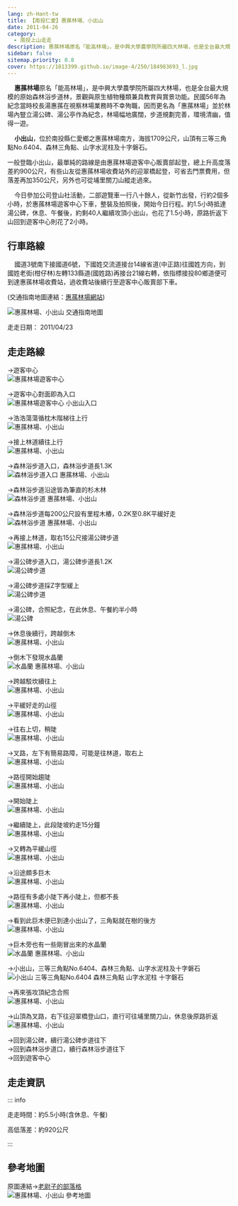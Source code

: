 ```yaml
---
lang: zh-Hant-tw
title: 【南投仁愛】惠蓀林場、小出山
date: 2011-04-26
category: 
  - 南投上山走走
description: 惠蓀林場原名「能高林場」，是中興大學農學院所屬四大林場，也是全台最大規模的原始森林浴步道林，景觀與原生植物種類兼具教育與賞景功能。民國56年為紀念當時校長湯惠蓀在視察林場業務時不幸殉職，因而更名為「惠蓀林場」並於林場內豎立湯公碑、湯公亭作為紀念，林場幅地廣闊，步道規劃完善，環境清幽，值得一遊。 小出山，位於南投縣仁愛鄉之惠蓀林場南方，海拔1709公尺，山頂有三等三角點No.6404、森林三角點、山字水泥柱及十字磐石。
sidebar: false
sitemap.priority: 0.8
cover: https://1013399.github.io/image-4/250/184983693_l.jpg
---
```


    **惠蓀林場**原名「能高林場」，是中興大學農學院所屬四大林場，也是全台最大規模的原始森林浴步道林，景觀與原生植物種類兼具教育與賞景功能。民國56年為紀念當時校長湯惠蓀在視察林場業務時不幸殉職，因而更名為「惠蓀林場」並於林場內豎立湯公碑、湯公亭作為紀念，林場幅地廣闊，步道規劃完善，環境清幽，值得一遊。  

    **小出山**，位於南投縣仁愛鄉之惠蓀林場南方，海拔1709公尺，山頂有三等三角點No.6404、森林三角點、山字水泥柱及十字磐石。

<!-- more -->

一般登臨小出山，最單純的路線是由惠蓀林場遊客中心販賣部起登，總上升高度落差約900公尺，有些山友從惠蓀林場收費站外的迎翠橋起登，可省去門票費用，但落差再加350公尺，另外也可從埔里關刀山縱走過來。  

    今日參加公司登山社活動，二部遊覽車一行八十餘人，從新竹出發，行約2個多小時，於惠蓀林場遊客中心下車，整裝及拍照後，開始今日行程。約1.5小時抵達湯公碑，休息、午餐後，約剩40人繼續攻頂小出山，也花了1.5小時，原路折返下山回到遊客中心則花了2小時。

## 行車路線
    國道3號南下接國道6號，下國姓交流道接台14線省道(中正路)往國姓方向，到國姓老街(柑仔林)左轉133縣道(國姓路)再接台21線右轉，依指標接投80鄉道便可到達惠蓀林場收費站，過收費站後續行至遊客中心販賣部下車。

(交通指南地圖連結：[惠蓀林場網站](http://huisun.nchu.edu.tw/service/?parent_id=20))  

![惠蓀林場、小出山 交通指南地圖](https://1013399.github.io/image-4/250/185013953_l.jpg)  
  
走走日期： 2011/04/23

## 走走路線
→遊客中心  
![惠蓀林場遊客中心](https://1013399.github.io/image-4/250/184983701_l.jpg)

→遊客中心對面即為入口  
![惠蓀林場遊客中心 小出山入口](https://1013399.github.io/image-4/250/184983693_l.jpg)

→浩浩蕩蕩循枕木階梯往上行  
![惠蓀林場、小出山](https://1013399.github.io/image-4/250/184983708_l.jpg)

→接上林道續往上行  
![惠蓀林場、小出山](https://1013399.github.io/image-4/250/184983714_l.jpg)

→森林浴步道入口，森林浴步道長1.3K  
![森林浴步道入口 惠蓀林場、小出山](https://1013399.github.io/image-4/250/184983719_l.jpg)

→森林浴步道沿途皆為筆直的杉木林  
![森林浴步道 惠蓀林場、小出山](https://1013399.github.io/image-4/250/184983726_l.jpg)

→森林浴步道每200公尺設有里程木樁，0.2K至0.8K平緩好走  
![森林浴步道 惠蓀林場、小出山](https://1013399.github.io/image-4/250/184983733_l.jpg)

→再接上林道，取右15公尺接湯公碑步道  
![惠蓀林場、小出山](https://1013399.github.io/image-4/250/184983744_l.jpg)

→湯公碑步道入口，湯公碑步道長1.2K  
![湯公碑步道](https://1013399.github.io/image-4/250/184983751_l.jpg)

→湯公碑步道採Z字型緩上  
![湯公碑步道](https://1013399.github.io/image-4/250/184983756_l.jpg)

→湯公碑，合照紀念，在此休息、午餐約半小時  
![湯公碑](https://1013399.github.io/image-4/250/184983764_l.jpg)

→休息後續行，跨越倒木  
![惠蓀林場、小出山](https://1013399.github.io/image-4/250/184983897_l.jpg)

→倒木下發現水晶蘭  
![水晶蘭 惠蓀林場、小出山](https://1013399.github.io/image-4/250/184983902_l.jpg)

→跨越駁坎續往上  
![惠蓀林場、小出山](https://1013399.github.io/image-4/250/184983773_l.jpg)

→平緩好走的山徑  
![惠蓀林場、小出山](https://1013399.github.io/image-4/250/184983778_l.jpg)

→往右上切，稍陡  
![惠蓀林場、小出山](https://1013399.github.io/image-4/250/184983787_l.jpg)

→叉路，左下有簡易路障，可能是往林道，取右上  
![惠蓀林場、小出山](https://1013399.github.io/image-4/250/184983798_l.jpg)

→路徑開始趨陡  
![惠蓀林場、小出山](https://1013399.github.io/image-4/250/184983804_l.jpg)

→開始陡上  
![惠蓀林場、小出山](https://1013399.github.io/image-4/250/184983816_l.jpg)

→繼續陡上，此段陡坡約走15分鐘  
![惠蓀林場、小出山](https://1013399.github.io/image-4/250/184983823_l.jpg)

→又轉為平緩山徑  
![惠蓀林場、小出山](https://1013399.github.io/image-4/250/184983829_l.jpg)

→沿途頗多巨木  
![惠蓀林場、小出山](https://1013399.github.io/image-4/250/184983833_l.jpg)

→路徑有多處小陡下再小陡上，但都不長  
![惠蓀林場、小出山](https://1013399.github.io/image-4/250/184983839_l.jpg)

→看到此巨木便已到達小出山了，三角點就在樹的後方  
![惠蓀林場、小出山](https://1013399.github.io/image-4/250/184983844_l.jpg)

→巨木旁也有一些剛冒出來的水晶蘭  
![水晶蘭 惠蓀林場、小出山](https://1013399.github.io/image-4/250/184983852_l.jpg)

→小出山，三等三角點No.6404、森林三角點、山字水泥柱及十字磐石  
![小出山 三等三角點No.6404 森林三角點 山字水泥柱 十字磐石](https://1013399.github.io/image-4/250/184983873_l.jpg)

→再來張攻頂紀念合照  
![惠蓀林場、小出山](https://1013399.github.io/image-4/250/184983863_l.jpg)

→山頂為叉路，右下往迎翠橋登山口，直行可往埔里關刀山，休息後原路折返  
![惠蓀林場、小出山](https://1013399.github.io/image-4/250/184983884_l.jpg)

→回到湯公碑，續行湯公碑步道往下  
→回到森林浴步道口，續行森林浴步道往下  
→回到遊客中心

## 走走資訊

::: info

走走時間：約5.5小時(含休息、午餐)

高低落差：約920公尺

:::

## 參考地圖
原圖連結→[老尉子的部落格](http://blog.xuite.net/laoweiz/blog/25740844)  
![惠蓀林場、小出山 參考地圖](https://1013399.github.io/image-4/250/184984638_l.jpg)